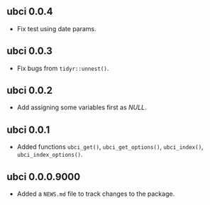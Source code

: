 ## ubci 0.0.4

* Fix test using date params.

## ubci 0.0.3

* Fix bugs from `tidyr::unnest()`.

## ubci 0.0.2

* Add assigning some variables first as *NULL*.

## ubci 0.0.1

* Added functions `ubci_get()`, `ubci_get_options()`, `ubci_index()`, `ubci_index_options()`.

## ubci 0.0.0.9000

* Added a `NEWS.md` file to track changes to the package.

